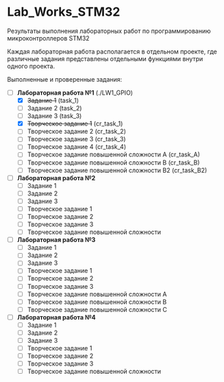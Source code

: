 # Lab_Works_STM32
Результаты выполнения лабораторных работ по программированию микроконтроллеров STM32

Каждая лабораторная работа располагается в отдельном проекте, где различные задания представлены отдельными функциями внутри одного проекта.

Выполненные и проверенные задания:
- [ ] **Лабораторная работа №1** (./LW1_GPIO)
  - [x] ~~Задание 1~~ (task_1)
  - [ ] Задание 2 (task_2)
  - [ ] Задание 3 (task_3)
  - [x] ~~Творческое задание 1~~ (cr_task_1)
  - [ ] Творческое задание 2 (cr_task_2)
  - [ ] Творческое задание 3 (cr_task_3)
  - [ ] Творческое задание 4 (cr_task_4)
  - [ ] Творческое задание повышенной сложности A (cr_task_A)
  - [ ] Творческое задание повышенной сложности B (cr_task_B)
  - [ ] Творческое задание повышенной сложности B2 (cr_task_B2)
- [ ] **Лабораторная работа №2**
  - [ ] Задание 1
  - [ ] Задание 2
  - [ ] Задание 3
  - [ ] Творческое задание 1 
  - [ ] Творческое задание 2
  - [ ] Творческое задание 3
  - [ ] Творческое задание повышенной сложности
- [ ] **Лабораторная работа №3**
  - [ ] Задание 1
  - [ ] Задание 2
  - [ ] Задание 3
  - [ ] Творческое задание 1 
  - [ ] Творческое задание 2
  - [ ] Творческое задание 3
  - [ ] Творческое задание повышенной сложности A
  - [ ] Творческое задание повышенной сложности B
  - [ ] Творческое задание повышенной сложности C
- [ ] **Лабораторная работа №4**
  - [ ] Задание 1
  - [ ] Задание 2
  - [ ] Задание 3
  - [ ] Творческое задание 1 
  - [ ] Творческое задание 2
  - [ ] Творческое задание 3
  - [ ] Творческое задание повышенной сложности
